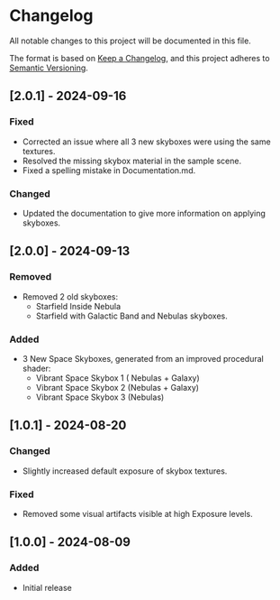 ﻿# Changelog

All notable changes to this project will be documented in this file.

The format is based on [Keep a Changelog](https://keepachangelog.com/en/1.1.0/),
and this project adheres to [Semantic Versioning](https://semver.org/spec/v2.0.0.html).

## [2.0.1] - 2024-09-16

### Fixed
- Corrected an issue where all 3 new skyboxes were using the same textures.
- Resolved the missing skybox material in the sample scene.
- Fixed a spelling mistake in Documentation.md.

### Changed
- Updated the documentation to give more information on applying skyboxes.

## [2.0.0] - 2024-09-13

### Removed
- Removed 2 old skyboxes:
  - Starfield Inside Nebula
  - Starfield with Galactic Band and Nebulas skyboxes.
  
### Added
- 3 New Space Skyboxes, generated from an improved procedural shader:
  - Vibrant Space Skybox 1 ( Nebulas + Galaxy)
  - Vibrant Space Skybox 2 (Nebulas + Galaxy)
  - Vibrant Space Skybox 3 (Nebulas)

## [1.0.1] - 2024-08-20

### Changed
- Slightly increased default exposure of skybox textures.

### Fixed
- Removed some visual artifacts visible at high Exposure levels.

## [1.0.0] - 2024-08-09

### Added
- Initial release